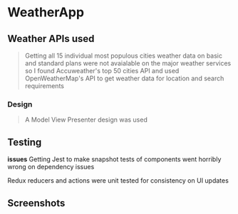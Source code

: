 # WeatherApp

## Weather APIs used

> Getting all 15 individual most populous cities weather data on basic and standard plans were not avaialable on the major weather services so I found Accuweather's top 50 cities API and used OpenWeatherMap's API to get weather data for location and search requirements

### Design

> A Model View Presenter design was used



## Testing

**issues**
Getting Jest to make snapshot tests of components went horribly wrong on dependency issues

Redux reducers and actions were unit tested for consistency on UI updates

## Screenshots




